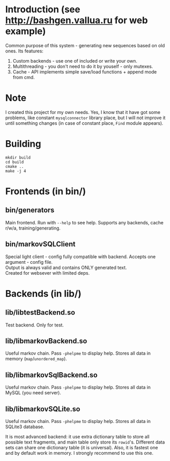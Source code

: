 # Introduction (see http://bashgen.vallua.ru for web example)
Common purpose of this system - generating new sequences based on old ones. Its features:
1. Custom backends - use one of included or write your own.
2. Multithreading - you don't need to do it by youself - only mutexes.
3. Cache - API implements simple save/load functions + append mode from cmd.

# Note
I created this project for my own needs. Yes, I know that it have got some problems, like constant `mysqlconnector` library place, but I will not improve it until something changes (in case of constant place, `Find` module appears).

# Building
    mkdir build
    cd build
    cmake ..
    make -j 4
# Frontends (in bin/)
## bin/generators
Main frontend. Run with `--help` to see help. Supports any backends, cache r/w/a, training/generating.

## bin/markovSQLClient
Special light client - config fully compatible with backend. Accepts one argument - config file.  
Output is always valid and contains ONLY generated text.  
Created for websever with limited deps.

# Backends (in lib/)
## lib/libtestBackend.so
Test backend. Only for test.

## lib/libmarkovBackend.so
Useful markov chain. Pass `-phelpme` to display help. Stores all data in memory (`map`/`unordered_map`).

## lib/libmarkovSqlBackend.so
Useful markov chain. Pass `-phelpme` to display help. Stores all data in MySQL (you need server).
## lib/libmarkovSQLite.so
Useful markov chain. Pass `-phelpme` to display help. Stores all data in SQLite3 database.

It is most advanced backend: it use extra dictionary table to store all possible text fragments, and main table only store its `rowid`'s. Different data sets can share one dictionary table (it is universal). Also, it is fastest one and by default work in memory. I strongly recommend to use this one.

